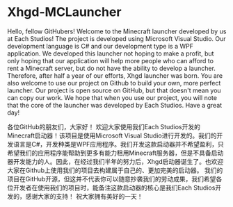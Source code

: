 # Xhgd-MCLauncher
Hello, fellow GitHubers!
Welcome to the Minecraft launcher developed by us at Each Studios! The project is developed using Microsoft Visual Studio. Our development language is C# and our development type is a WPF application. We developed this launcher not hoping to make a profit, but only hoping that our application will help more people who can afford to rent a Minecraft server, but do not have the ability to develop a launcher. Therefore, after half a year of our efforts, Xhgd launcher was born. You are also welcome to use our project on Github to build your own, more perfect launcher.
Our project is open source on GitHub, but that doesn't mean you can copy our work. We hope that when you use our project, you will note that the core of the launcher was developed by Each Studios.
Have a great day!

各位GitHub的朋友们，大家好！
欢迎大家使用我们Each Studios开发的Minecraft启动器！该项目是使用Microsoft Visual Studio进行开发的。我们的开发语言是C#，开发种类是WPF应用程序。我们开发这款启动器并不希望盈利，只希望我们的应用程序能帮助到更多有能力租用Minecraft服务器，但是不具备启动器开发能力的人。因此，在经过我们半年的努力后，Xhgd启动器诞生了。也欢迎大家在Github上使用我们的项目去构建属于自己的、更加完美的启动器。
我们的项目在GitHub开源，但这并不代表你可以随意抄袭我们的劳动成果，我们希望各位开发者在使用我们的项目时，能备注这款启动器的核心是我们Each Studios开发的，感谢大家的支持！
祝大家拥有美好的一天！
